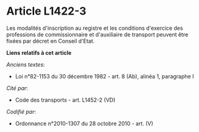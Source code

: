 # Article L1422-3

Les modalités d'inscription au registre et les conditions d'exercice des professions de commissionnaire et d'auxiliaire de
transport peuvent être fixées par décret en Conseil d'Etat.

**Liens relatifs à cet article**

_Anciens textes_:

  - Loi n°82-1153 du 30 décembre 1982 - art. 8 (Ab), alinéa 1, paragraphe I

_Cité par_:

  - Code des transports - art. L1452-2 (VD)

_Codifié par_:

  - Ordonnance n°2010-1307 du 28 octobre 2010 - art. (V)
